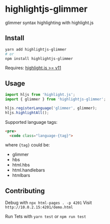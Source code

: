 # highlightjs-glimmer

glimmer syntax highlighting with highlight.js

## Install

```bash
yarn add highlightjs-glimmer
# or
npm install highlightjs-glimmer
```

Requires: [highlight.js >= v11](https://github.com/highlightjs/highlight.js)

## Usage

```js
import hljs from 'highlight.js';
import { glimmer } from 'highlightjs-glimmer';

hljs.registerLanguage('glimmer', glimmer);
hljs.highlightAll();
```

Supported language tags:

```html
<pre>
  <code class="language-{tag}">
```
where `{tag}` could be:
 - glimmer
 - hbs
 - html.hbs
 - html.handlebars
 - htmlbars

## Contributing

Debug with `npx html-pages . -p 4201`
Visit `http://10.0.2.15:4201/demo.html`

Run Tets with `yarn test` or `npm run test`
